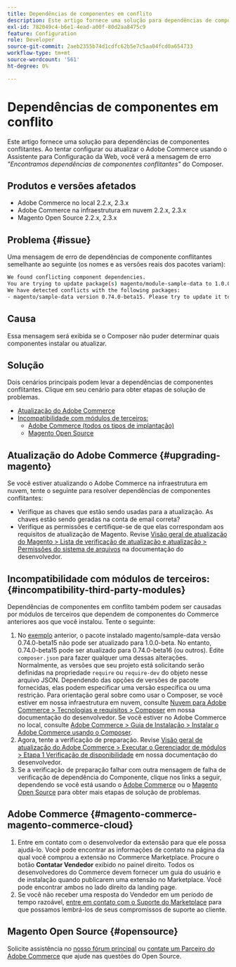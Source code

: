 ```yaml
---
title: Dependências de componentes em conflito
description: Este artigo fornece uma solução para dependências de componentes conflitantes. Ao tentar configurar ou atualizar o Adobe Commerce usando o Assistente de configuração da Web, você verá a mensagem de erro do compositor *"Encontramos dependências de componentes conflitantes"*.
exl-id: 782049c4-b6e1-4ead-a00f-80d2aa8475c9
feature: Configuration
role: Developer
source-git-commit: 2aeb2355b74d1cdfc62b5e7c5aa04fcd0a654733
workflow-type: tm+mt
source-wordcount: '561'
ht-degree: 0%

---
```


# Dependências de componentes em conflito

Este artigo fornece uma solução para dependências de componentes conflitantes. Ao tentar configurar ou atualizar o Adobe Commerce usando o Assistente para Configuração da Web, você verá a mensagem de erro *&quot;Encontramos dependências de componentes conflitantes&quot;* do Composer.

## Produtos e versões afetados

* Adobe Commerce no local 2.2.x, 2.3.x
* Adobe Commerce na infraestrutura em nuvem 2.2.x, 2.3.x
* Magento Open Source 2.2.x, 2.3.x


## Problema {#issue}

Uma mensagem de erro de dependências de componente conflitantes semelhante ao seguinte (os nomes e as versões reais dos pacotes variam):

```bash
We found conflicting component dependencies.
You are trying to update package(s) magento/module-sample-data to 1.0.0-beta
We have detected conflicts with the following packages:
- magento/sample-data version 0.74.0-beta15. Please try to update it to one of the following package versions: 0.74.0-beta16, 0.74.0-beta14, 0.74.0-beta13, 0.74.0-beta12, 0.74.0-beta11, 0.74.0-beta10, 0.74.0-beta9, 0.74.0-beta8, 0.74.0-beta7
```

## Causa

Essa mensagem será exibida se o Composer não puder determinar quais componentes instalar ou atualizar.

## Solução

Dois cenários principais podem levar a dependências de componentes conflitantes. Clique em seu cenário para obter etapas de solução de problemas.

* [Atualização do Adobe Commerce](#upgrading-magento)
* [Incompatibilidade com módulos de terceiros:](#incompatibility-third-party-modules)
   * [Adobe Commerce (todos os tipos de implantação)](#magento-commerce-magento-commerce-cloud)
   * [Magento Open Source](#opensource)

## Atualização do Adobe Commerce {#upgrading-magento}

Se você estiver atualizando o Adobe Commerce na infraestrutura em nuvem, tente o seguinte para resolver dependências de componentes conflitantes:

* Verifique as chaves que estão sendo usadas para a atualização. As chaves estão sendo geradas na conta de email correta?
* Verifique as permissões e certifique-se de que elas correspondam aos requisitos de atualização de Magento. Revise [Visão geral de atualização do Magento > Lista de verificação de atualização e atualização > Permissões do sistema de arquivos](https://experienceleague.adobe.com/pt-br/docs/commerce-operations/upgrade-guide/prepare/prerequisites#verify-file-system-permissions) na documentação do desenvolvedor.

## Incompatibilidade com módulos de terceiros: {#incompatibility-third-party-modules}

Dependências de componentes em conflito também podem ser causadas por módulos de terceiros que dependem de componentes do Commerce anteriores aos que você instalou. Tente o seguinte:

1. No [exemplo](#issue) anterior, o pacote instalado magento/sample-data versão 0.74.0-beta15 não pode ser atualizado para 1.0.0-beta. No entanto, 0.74.0-beta15 pode ser atualizado para 0.74.0-beta16 (ou outros). Edite `composer.json` para fazer qualquer uma dessas alterações. Normalmente, as versões que seu projeto está solicitando serão definidas na propriedade `require` ou `require-dev` do objeto nesse arquivo JSON. Dependendo das opções de versões de pacote fornecidas, elas podem especificar uma versão específica ou uma restrição. Para orientação geral sobre como usar o Composer, se você estiver em nossa infraestrutura em nuvem, consulte [Nuvem para Adobe Commerce > Tecnologias e requisitos > Composer](https://experienceleague.adobe.com/pt-br/docs/commerce-cloud-service/user-guide/develop/overview#files) em nossa documentação do desenvolvedor. Se você estiver no Adobe Commerce no local, consulte [Adobe Commerce > Guia de Instalação > Instalar o Adobe Commerce usando o Composer](https://experienceleague.adobe.com/pt-br/docs/commerce-operations/installation-guide/composer).
1. Agora, tente a verificação de preparação. Revise [Visão geral de atualização do Adobe Commerce > Executar o Gerenciador de módulos > Etapa 1 Verificação de disponibilidade](https://experienceleague.adobe.com/pt-br/docs/commerce-operations/upgrade-guide/overview) em nossa documentação do desenvolvedor.
1. Se a verificação de preparação falhar com outra mensagem de falha de verificação de dependência do Componente, clique nos links a seguir, dependendo se você está usando o [Adobe Commerce](#magento-commerce-magento-commerce-cloud) ou o [Magento Open Source](#opensource) para obter mais etapas de solução de problemas.

## Adobe Commerce {#magento-commerce-magento-commerce-cloud}

1. Entre em contato com o desenvolvedor da extensão para que ele possa ajudá-lo. Você pode encontrar as informações de contato na página da qual você comprou a extensão no Commerce Marketplace. Procure o botão **Contatar Vendedor** exibido no painel direito. Todos os desenvolvedores do Commerce devem fornecer um guia do usuário e de instalação quando publicarem uma extensão no Marketplace. Você pode encontrar ambos no lado direito da landing page.
1. Se você não receber uma resposta do Vendedor em um período de tempo razoável, [entre em contato com o Suporte do Marketplace](mailto:commercemarketplacesupport@adobe.com) para que possamos lembrá-los de seus compromissos de suporte ao cliente.

## Magento Open Source {#opensource}

Solicite assistência no [nosso fórum principal](https://community.magento.com/) ou [contate um Parceiro do Adobe Commerce](https://magento.com/find-a-partner) que ajude nas questões do Open Source.
